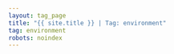 ```yaml
---
layout: tag_page
title: "{{ site.title }} | Tag: environment"
tag: environment
robots: noindex
---
```

